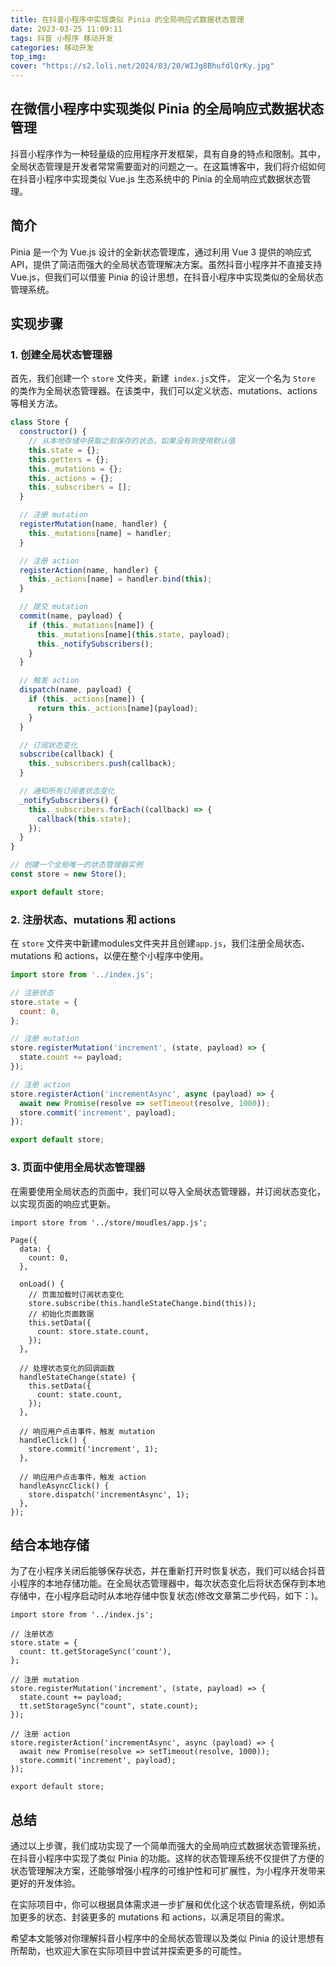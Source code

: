 ```yaml
---
title: 在抖音小程序中实现类似 Pinia 的全局响应式数据状态管理
date: 2023-03-25 11:09:11
tags: 抖音 小程序 移动开发
categories: 移动开发
top_img:
cover: "https://s2.loli.net/2024/03/20/WIJg8BhufdlQrKy.jpg"
---
```




## 在微信小程序中实现类似 Pinia 的全局响应式数据状态管理

抖音小程序作为一种轻量级的应用程序开发框架，具有自身的特点和限制。其中，全局状态管理是开发者常常需要面对的问题之一。在这篇博客中，我们将介绍如何在抖音小程序中实现类似 Vue.js 生态系统中的 Pinia 的全局响应式数据状态管理。

## 简介

Pinia 是一个为 Vue.js 设计的全新状态管理库，通过利用 Vue 3 提供的响应式 API，提供了简洁而强大的全局状态管理解决方案。虽然抖音小程序并不直接支持 Vue.js，但我们可以借鉴 Pinia 的设计思想，在抖音小程序中实现类似的全局状态管理系统。

## 实现步骤

### 1. 创建全局状态管理器

首先，我们创建一个 `store` 文件夹，新建` index.js`文件，  定义一个名为 `Store` 的类作为全局状态管理器。在该类中，我们可以定义状态、mutations、actions 等相关方法。

```javascript
class Store {
  constructor() {
    // 从本地存储中获取之前保存的状态，如果没有则使用默认值
    this.state = {};
    this.getters = {};
    this._mutations = {};
    this._actions = {};
    this._subscribers = [];
  }

  // 注册 mutation
  registerMutation(name, handler) {
    this._mutations[name] = handler;
  }

  // 注册 action
  registerAction(name, handler) {
    this._actions[name] = handler.bind(this);
  }

  // 提交 mutation
  commit(name, payload) {
    if (this._mutations[name]) {
      this._mutations[name](this.state, payload);
      this._notifySubscribers();
    }
  }

  // 触发 action
  dispatch(name, payload) {
    if (this._actions[name]) {
      return this._actions[name](payload);
    }
  }

  // 订阅状态变化
  subscribe(callback) {
    this._subscribers.push(callback);
  }

  // 通知所有订阅者状态变化
  _notifySubscribers() {
    this._subscribers.forEach((callback) => {
      callback(this.state);
    });
  }
}

// 创建一个全局唯一的状态管理器实例
const store = new Store();

export default store;

```

### 2. 注册状态、mutations 和 actions

在 `store` 文件夹中新建modules文件夹并且创建`app.js`，我们注册全局状态、mutations 和 actions，以便在整个小程序中使用。

```javascript
import store from '../index.js';

// 注册状态
store.state = {
  count: 0,
};

// 注册 mutation
store.registerMutation('increment', (state, payload) => {
  state.count += payload;
});

// 注册 action
store.registerAction('incrementAsync', async (payload) => {
  await new Promise(resolve => setTimeout(resolve, 1000));
  store.commit('increment', payload);
});

export default store;

```

### 3. 页面中使用全局状态管理器

在需要使用全局状态的页面中，我们可以导入全局状态管理器，并订阅状态变化，以实现页面的响应式更新。

```
import store from '../store/moudles/app.js';

Page({
  data: {
    count: 0,
  },

  onLoad() {
    // 页面加载时订阅状态变化
    store.subscribe(this.handleStateChange.bind(this));
    // 初始化页面数据
    this.setData({
      count: store.state.count,
    });
  },

  // 处理状态变化的回调函数
  handleStateChange(state) {
    this.setData({
      count: state.count,
    });
  },

  // 响应用户点击事件，触发 mutation
  handleClick() {
    store.commit('increment', 1);
  },

  // 响应用户点击事件，触发 action
  handleAsyncClick() {
    store.dispatch('incrementAsync', 1);
  },
});

```

## 结合本地存储

为了在小程序关闭后能够保存状态，并在重新打开时恢复状态，我们可以结合抖音小程序的本地存储功能。在全局状态管理器中，每次状态变化后将状态保存到本地存储中，在小程序启动时从本地存储中恢复状态(修改文章第二步代码，如下：)。

```
import store from '../index.js';

// 注册状态
store.state = {
  count: tt.getStorageSync('count'),
};

// 注册 mutation
store.registerMutation('increment', (state, payload) => {
  state.count += payload;
  tt.setStorageSync("count", state.count);
});

// 注册 action
store.registerAction('incrementAsync', async (payload) => {
  await new Promise(resolve => setTimeout(resolve, 1000));
  store.commit('increment', payload);
});

export default store;
```

## 总结

通过以上步骤，我们成功实现了一个简单而强大的全局响应式数据状态管理系统，在抖音小程序中实现了类似 Pinia 的功能。这样的状态管理系统不仅提供了方便的状态管理解决方案，还能够增强小程序的可维护性和可扩展性，为小程序开发带来更好的开发体验。

在实际项目中，你可以根据具体需求进一步扩展和优化这个状态管理系统，例如添加更多的状态、封装更多的 mutations 和 actions，以满足项目的需求。

希望本文能够对你理解抖音小程序中的全局状态管理以及类似 Pinia 的设计思想有所帮助，也欢迎大家在实际项目中尝试并探索更多的可能性。
